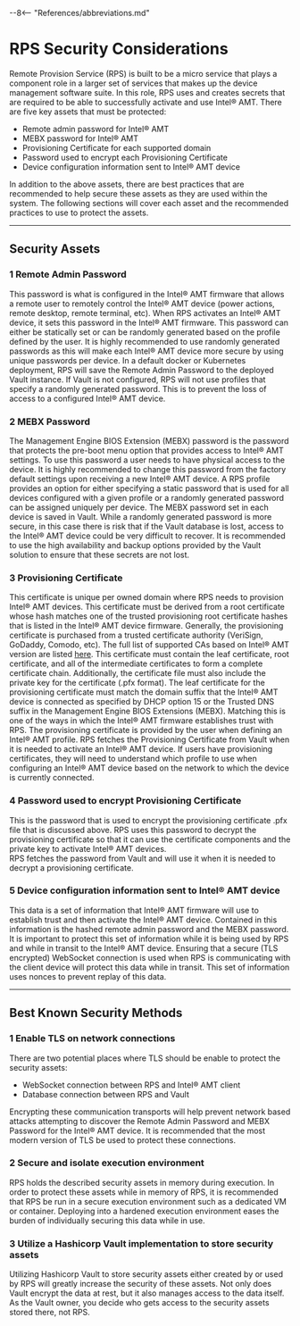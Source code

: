 --8<-- "References/abbreviations.md"

# RPS Security Considerations

Remote Provision Service (RPS) is built to be a micro service that plays a component role in a larger set of services that makes up the device management software suite.  In this role, RPS uses and creates secrets that are required to be able to successfully activate and use Intel® AMT.  There are five key assets that must be protected:

* Remote admin password for Intel® AMT
* MEBX password for Intel® AMT
* Provisioning Certificate for each supported domain
* Password used to encrypt each Provisioning Certificate
* Device configuration information sent to Intel® AMT device

In addition to the above assets, there are best practices that are recommended to help secure these assets as they are used within the system.  The following sections will cover each asset and the recommended practices to use to protect the assets.

---
## Security Assets

### 1 Remote Admin Password
This password is what is configured in the Intel® AMT firmware that allows a remote user to remotely control the Intel® AMT device (power actions, remote desktop, remote terminal, etc).  When RPS activates an Intel® AMT device, it sets this password in the Intel® AMT firmware.  This password can either be statically set or can be randomly generated based on the profile defined by the user.  It is highly recommended to use randomly generated passwords as this will make each Intel® AMT device more secure by using unique passwords per device.
In a default docker or Kubernetes deployment, RPS will save the Remote Admin Password to the deployed Vault instance.  If Vault is not configured, RPS will not use profiles that specify a randomly generated password.  This is to prevent the loss of access to a configured Intel® AMT device.

### 2 MEBX Password
The Management Engine BIOS Extension (MEBX) password is the password that protects the pre-boot menu option that provides access to Intel® AMT settings.  To use this password a user needs to have physical access to the device.  It is highly recommended to change this password from the factory default settings upon receiving a new Intel® AMT device.  A RPS profile provides an option for either specifying a static password that is used for all devices configured with a given profile or a randomly generated password can be assigned uniquely per device.  The MEBX password set in each device is saved in Vault.
While a randomly generated password is more secure, in this case there is risk that if the Vault database is lost, access to the Intel® AMT device could be very difficult to recover.  It is recommended to use the high availability and backup options provided by the Vault solution to ensure that these secrets are not lost.

### 3 Provisioning Certificate
This certificate is unique per owned domain where RPS needs to provision Intel® AMT devices.  This certificate must be derived from a root certificate whose hash matches one of the trusted provisioning root certificate hashes that is listed in the Intel® AMT device firmware.  Generally, the provisioning certificate is purchased from a trusted certificate authority (VeriSign, GoDaddy, Comodo, etc).  The full list of supported CAs based on Intel® AMT version are listed [here](https://software.intel.com/sites/manageability/AMT_Implementation_and_Reference_Guide/WordDocuments/rootcertificatehashes.htm).  This certificate must contain the leaf certificate, root certificate, and all of the intermediate certificates to form a complete certificate chain.  Additionally, the certificate file must also include the private key for the certificate (.pfx format).  The leaf certificate for the provisioning certificate must match the domain suffix that the Intel® AMT device is connected as specified by DHCP option 15 or the Trusted DNS suffix in the Management Engine BIOS Extensions (MEBX).  Matching this is one of the ways in which the Intel® AMT firmware establishes trust with RPS. 
The provisioning certificate is provided by the user when defining an Intel® AMT profile.  RPS fetches the Provisioning Certificate from Vault when it is needed to activate an Intel® AMT device.  If users have provisioning certificates, they will need to understand which profile to use when configuring an Intel® AMT device based on the network to which the device is currently connected.

### 4 Password used to encrypt Provisioning Certificate
This is the password that is used to encrypt the provisioning certificate .pfx file that is discussed above.  RPS uses this password to decrypt the provisioning certificate so that it can use the certificate components and the private key to activate Intel® AMT devices.  
RPS fetches the password from Vault and will use it when it is needed to decrypt a provisioning certificate.

### 5 Device configuration information sent to Intel® AMT device
This data is a set of information that Intel® AMT firmware will use to establish trust and then activate the Intel® AMT device.  Contained in this information is the hashed remote admin password and the MEBX password.  It is important to protect this set of information while it is being used by RPS and while in transit to the Intel® AMT device.  Ensuring that a secure (TLS encrypted) WebSocket connection is used when RPS is communicating with the client device will protect this data while in transit.  This set of information uses nonces to prevent replay of this data.

---
## Best Known Security Methods

### 1 Enable TLS on network connections
There are two potential places where TLS should be enable to protect the security assets:
* WebSocket connection between RPS and Intel® AMT client
* Database connection between RPS and Vault

Encrypting these communication transports will help prevent network based attacks attempting to discover the Remote Admin Password and MEBX Password for the Intel® AMT device.  It is recommended that the most modern version of TLS be used to protect these connections.

### 2 Secure and isolate execution environment
RPS holds the described security assets in memory during execution.  In order to protect these assets while in memory of RPS, it is recommended that RPS be run in a secure execution environment such as a dedicated VM or container.  Deploying into a hardened execution environment eases the burden of individually securing this data while in use.

### 3 Utilize a Hashicorp Vault implementation to store security assets
Utilizing Hashicorp Vault to store security assets either created by or used by RPS will greatly increase the security of these assets.  Not only does Vault encrypt the data at rest, but it also manages access to the data itself.  As the Vault owner, you decide who gets access to the security assets stored there, not RPS.
